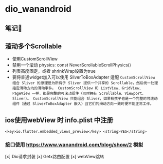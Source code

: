 # dio_wanandroid

## 笔记📒

## 滚动多个Scrollable 
- 使用CustomScrollView
- 禁用一个滚动 physics: const NeverScrollableScrollPhysics()
- 列表高度固定，或者 shrinkWrap设置为true
- 要将普通widget加入可以使用 SliverToBoxAdapter 适配
`
CustomScrollView 组合 Sliver 的原理是为所有子 Sliver 提供一个共享的 Scrollable，然后统一处理指定滑动方向的滑动事件。
CustomScrollView 和 ListView、GridView、PageView 一样，都是完整的可滚动组件（同时拥有 Scrollable、Viewport、Sliver）。
CustomScrollView 只能组合 Sliver，如果有孩子也是一个完整的可滚动组件（通过 SliverToBoxAdapter 嵌入）且它们的滑动方向一致时便不能正常工作。
`
## ios使用webView 时 info.plist 中注册
`
<key>io.flutter.embedded_views_preview</key>
<string>YES</string>
`

### 接口使用 https://www.wanandroid.com/blog/show/2 模拟
[x] Dio请求封装
[x] Getx路由配置
[x] webView跳转
